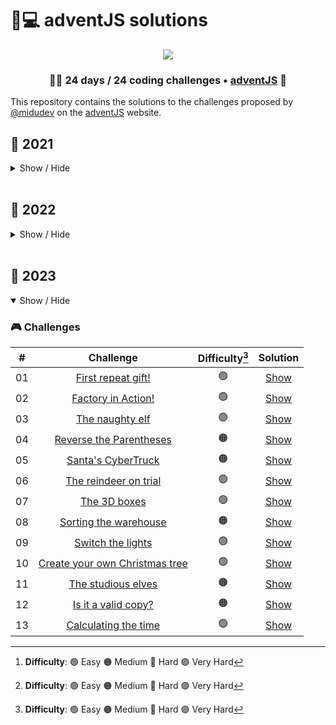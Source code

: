 # 🎅💻️ adventJS solutions
<p align="center"> 
  <img src=https://i.imgur.com/mOUN7uE.png/>
</p>

<h3 align="center">🧑‍🚀 24 days /
24 coding challenges • <a href="https://adventjs.dev">adventJS</a> 🚀</h3>

This repository contains the solutions to the challenges proposed by [@midudev](https://midu.dev/) on the [adventJS](https://adventjs.dev/) website.

## 🦠 2021

<details hide>
<summary>Show / Hide</summary>

### 🎮️ Challenges

|  #  |                                       Challenge                                        | Difficulty[^1] |               Solution                |
| :-: | :------------------------------------------------------------------------------------: | :------------: | :-----------------------------------: |
| 01  |                    [Contando ovejas para dormir](2021/01-ovejas)                    |       🟢       | [Show](2021/01-ovejas/01-Ovejas.md) |
| 02  |               [¡Ayuda al elfo a listar los regalos!](2021/02-elfo)                |       🟢       | [Show](2021/02-elfo/02-elfo.md) |
| 03  |               [El Grinch quiere fastidiar la Navidad](2021/03-grinch)               |       🟠       | [Show](2021/03-grinch/03-grinch.md) |
| 04  |               [¡Es hora de poner la navidad en casa!](2021/04-arbol)               |       🟠       | [Show](2021/04-arbol/04-arbol.md) |
| 05  |                [Contando los días para los regalos](2021/05-regalos)                 |       🟢       | [Show](2021/05-regalos/05-regalos.md) |
| 06  |                  [Rematando los exámenes finales](2021/06-mates)                   |       🟠       | [Show](2021/06-mates/06-mates.md) |
| 07  |                     [Buscando en el almacén...](2021/07-almacen)                     |       🟠       | [Show](2021/07-almacen/07-almacen.md) |
| 08  |                  [La locura de las criptomonedas](2021/08-cripto)                   |       🟠       | [Show](2021/08-cripto/08-cripto.md) |
| 09  |                  [Agrupando cosas automáticamente](2021/09-cosas)                  |       🔴       | [Show](2021/09-cosas/09-cosas.md) |
| 10  |                       [La máquina del cambio](2021/10-maquina)                       |       🔴       | [Show](2021/10-maquina/10-maquina.md) |
| 11  |           [¿Vale la pena la tarjeta fidelidad del cine?](2021/11-cine)            |       🟠       | [Show](2021/11-cine/11-cine.md) |
| 12  |              [La ruta perfecta para dejar los regalos](2021/12-regalo)              |       🔴       | [Show](2021/12-regalo/12-regalo.md) |
| 13  |                  [Envuelve regalos con asteriscos](2021/13-asterisco)                  |       🟢       | [Show](2021/13-asterisco/13-asterisco.md) |
| 14  |                     [En busca del reno perdido](2021/14-reno)                     |       🟠       | [Show](2021/14-reno/14-reno.md) |
| 15  |                         [El salto perfecto](2021/15-salto)                         |       🟠       | [Show](2021/15-salto/15-salto.md) |
| 16  |                    [Descifrando los números...](2021/16-numero)                     |       🟢       | [Show](2021/16-numero/16-numero.md) |
| 17  |            [La locura de enviar paquetes en esta época](2021/17-paquete)             |       🔴       | [Show](2021/17-paquete/17-paquete.md) |
| 18  |                [El sistema operativo de Santa Claus](2021/18-sistema)                |       🟢       | [Show](2021/18-sistema/18-sistema.md) |
| 19  |                [¿Qué deberíamos aprender en Platzi?](2021/19-platzi)                |       🟠       | [Show](2021/19-platzi/19-platzi.md) |
| 20  |                  [¿Una carta de pangramas? ¡QUÉ!](2021/20-carta)                   |       🟢       | [Show](2021/20-carta/20-carta.md) |
| 21  |                      [La ruta con los regalos](2021/21-ruta)                      |       🔴       | [Show](2021/21-ruta/21-ruta.md) |
| 22  |                [¿Cuántos adornos necesita el árbol?](2021/22-adornos)                |       🟠       | [Show](2021/22-adornos/22-adornos.md) |
| 23  | [¿Puedes reconfigurar las fábricas para no parar de crear regalos?](2021/23-fabrica) |       🟣       | [Show](2021/23-fabrica/23-fabrica.md) |
| 24  |                   [Comparando árboles de Navidad](2021/24-arboles)                   |       🟠       | [Show](2021/24-arboles/24-arboles.md) |
| 25  |            [El último juego y hasta el año que viene 👋](2021/25-juego)            |       🟠       | [Show](2021/25-juego/25-juego.md) |

[^1]: **Difficulty**: 🟢 Easy 🟠 Medium 🔴 Hard 🟣 Very Hard
</details>

</br>

## 🤖 2022

<details hide>

<summary>Show / Hide</summary>

### 🎮️ Challenges
|  #  |                           Challenge                           | Difficulty[^1] |               Solution                |
| :-: | :-----------------------------------------------------------: | :------------: | :-----------------------------------: |
| 01  |   [Automating Christmas gift wrapping!](2022/challenge-01)    |       🟢       | [Show](2022/challenge-01/solution.js) |
| 02  |  [Nobody wants to do extra hours at work](2022/challenge-02)  |       🟢       | [Show](2022/challenge-02/solution.js) |
| 03  | [How many packs of gifts can Santa carry?](2022/challenge-03) |       🟢       | [Show](2022/challenge-03/solution.js) |
| 04  |     [Box inside a box and another...](2022/challenge-04)      |       🟠       | [Show](2022/challenge-04/solution.js) |
| 05  |         [Optimizing Santa's trips](2022/challenge-05)         |       🔴       | [Show](2022/challenge-05/solution.js) |
| 06  |        [Creating xmas decorations](2022/challenge-06)         |       🟠       | [Show](2022/challenge-06/solution.js) |
| 07  |          [Doing gifts inventory](2022/challenge-07)           |       🟢       | [Show](2022/challenge-07/solution.js) |
| 08  |           [We need a mechanic!](2022/challenge-08)            |       🟠       | [Show](2022/challenge-08/solution.js) |
| 09  |            [Crazy Xmas lights](2022/challenge-09)             |       🟢       | [Show](2022/challenge-09/solution.js) |
| 10  |       [The Santa Claus sleigh jump](2022/challenge-10)        |       🟠       | [Show](2022/challenge-10/solution.js) |
| 11  |       [Santa Claus is Scrum Master](2022/challenge-11)        |       🔴       | [Show](2022/challenge-11/solution.js) |
| 12  |          [Electric sleighs, wow!](2022/challenge-12)          |       🟠       | [Show](2022/challenge-12/solution.js) |
| 13  |      [Backups for Santa Claus files](2022/challenge-13)       |       🟢       | [Show](2022/challenge-13/solution.js) |
| 14  |              [The best path](2022/challenge-14)               |       🟢       | [Show](2022/challenge-14/solution.js) |
| 15  |      [Decorating the Christmas tree](2022/challenge-15)       |       🟠       | [Show](2025/challenge-15/solution.js) |
| 16  |       [Fixing Santa Claus' letters](2022/challenge-16)        |       🔴       | [Show](2022/challenge-16/solution.js) |
| 17  |          [Carrying gifts in bags](2022/challenge-17)          |       🟠       | [Show](2022/challenge-17/solution.js) |
| 18  |            [We ran out of ink!](2022/challenge-18)            |       🟢       | [Show](2022/challenge-18/solution.js) |
| 19  |            [Sorting the toys!](2022/challenge-19)             |       🟢       | [Show](2022/challenge-19/solution.js) |
| 20  |            [More challenging trips](2022/challenge-20)             |       🔴       | [Show](2022/challenge-20/solution.js) |
| 21  |            [Creating the gifts table](2022/challenge-21)             |       🟠       | [Show](2022/challenge-21/solution.js) |
| 22  |            [The lighting in tune](2022/challenge-22)             |       🟢       | [Show](2022/challenge-22/solution.js) |
| 23  |            [Santa Claus Compiler](2022/challenge-23)             |       🔴       | [Show](2022/challenge-23/solution.js) |
| 24  |            [The last challenge is a maze](2022/challenge-24)             |       🔴       | [Show](2022/challenge-24/solution.js) |

[^1]: **Difficulty**: 🟢 Easy 🟠 Medium 🔴 Hard 🟣 Very Hard

</details>

</br>

## 🎁 2023

<details open>

<summary>Show / Hide</summary>

### 🎮️ Challenges
|  #  |                           Challenge                           | Difficulty[^1] |               Solution                |
| :-: | :-----------------------------------------------------------: | :------------: | :-----------------------------------: |
| 01  |   [First repeat gift!](2023/challenge-01)    |       🟢       | [Show](2023/challenge-01/solution.js) |
| 02  |  [Factory in Action!](2023/challenge-02)  |       🟢       | [Show](2023/challenge-02/solution.js) |
| 03  | [The naughty elf](2023/challenge-03) |       🟢       | [Show](2023/challenge-03/solution.js) |
| 04  |     [Reverse the Parentheses](2023/challenge-04)      |       🟠       | [Show](2023/challenge-04/solution.js) |
| 05  |         [Santa's CyberTruck](2023/challenge-05)         |       🟠       | [Show](2023/challenge-05/solution.js) |
| 06  |        [The reindeer on trial](2023/challenge-06)         |       🟢       | [Show](2023/challenge-06/solution.js) |
| 07  |        [The 3D boxes](2023/challenge-07)         |       🟢       | [Show](2023/challenge-07/solution.js) |
| 08  |        [Sorting the warehouse](2023/challenge-08)         |       🟠       | [Show](2023/challenge-08/solution.js) |
| 09  |        [Switch the lights](2023/challenge-09)         |       🟢       | [Show](2023/challenge-09/solution.js) |
| 10  |        [Create your own Christmas tree](2023/challenge-10)         |       🟢       | [Show](2023/challenge-10/solution.js) |
| 11  |        [The studious elves](2023/challenge-11)         |       🟠       | [Show](2023/challenge-11/solution.js) |
| 12  |        [Is it a valid copy?](2023/challenge-12)         |       🟠       | [Show](2023/challenge-12/solution.js) |
| 13  |        [Calculating the time](2023/challenge-13)         |       🟢       | [Show](2023/challenge-13/solution.js) |

[^1]: **Difficulty**: 🟢 Easy 🟠 Medium 🔴 Hard 🟣 Very Hard

</details>